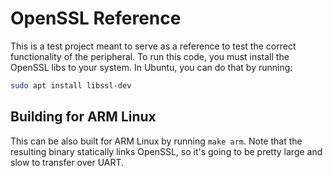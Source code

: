 # OpenSSL Reference

This is a test project meant to serve as a reference to test the correct functionality of the peripheral. To run this code, you must install the OpenSSL libs to your system. In Ubuntu, you can do that by running:
```sh
sudo apt install libssl-dev
```

## Building for ARM Linux

This can be also built for ARM Linux by running `make arm`. Note that the resulting binary statically links OpenSSL, so it's going to be pretty large and slow to transfer over UART.
